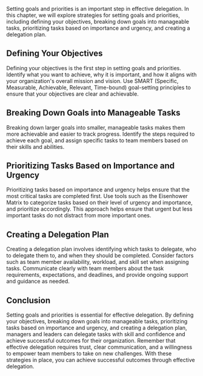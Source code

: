 
Setting goals and priorities is an important step in effective delegation. In this chapter, we will explore strategies for setting goals and priorities, including defining your objectives, breaking down goals into manageable tasks, prioritizing tasks based on importance and urgency, and creating a delegation plan.

Defining Your Objectives
------------------------

Defining your objectives is the first step in setting goals and priorities. Identify what you want to achieve, why it is important, and how it aligns with your organization's overall mission and vision. Use SMART (Specific, Measurable, Achievable, Relevant, Time-bound) goal-setting principles to ensure that your objectives are clear and achievable.

Breaking Down Goals into Manageable Tasks
-----------------------------------------

Breaking down larger goals into smaller, manageable tasks makes them more achievable and easier to track progress. Identify the steps required to achieve each goal, and assign specific tasks to team members based on their skills and abilities.

Prioritizing Tasks Based on Importance and Urgency
--------------------------------------------------

Prioritizing tasks based on importance and urgency helps ensure that the most critical tasks are completed first. Use tools such as the Eisenhower Matrix to categorize tasks based on their level of urgency and importance, and prioritize accordingly. This approach helps ensure that urgent but less important tasks do not distract from more important ones.

Creating a Delegation Plan
--------------------------

Creating a delegation plan involves identifying which tasks to delegate, who to delegate them to, and when they should be completed. Consider factors such as team member availability, workload, and skill set when assigning tasks. Communicate clearly with team members about the task requirements, expectations, and deadlines, and provide ongoing support and guidance as needed.

Conclusion
----------

Setting goals and priorities is essential for effective delegation. By defining your objectives, breaking down goals into manageable tasks, prioritizing tasks based on importance and urgency, and creating a delegation plan, managers and leaders can delegate tasks with skill and confidence and achieve successful outcomes for their organization. Remember that effective delegation requires trust, clear communication, and a willingness to empower team members to take on new challenges. With these strategies in place, you can achieve successful outcomes through effective delegation.
